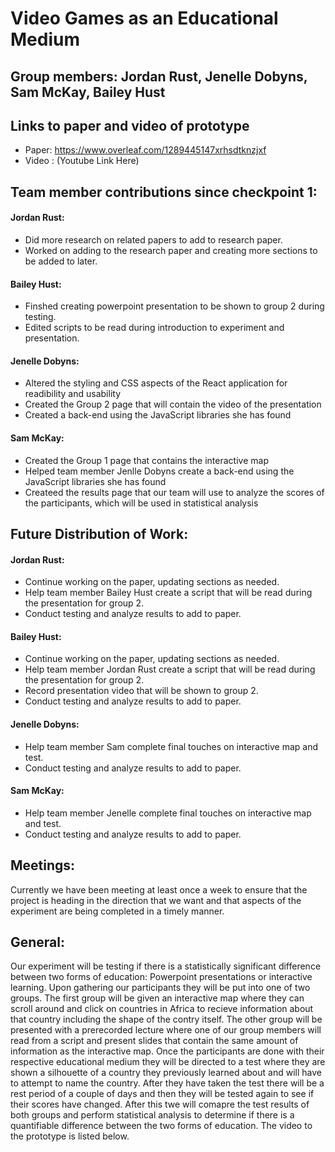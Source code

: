 # Video Games as an Educational Medium

## Group members: Jordan Rust, Jenelle Dobyns, Sam McKay, Bailey Hust

## Links to paper and video of prototype
- Paper: https://www.overleaf.com/1289445147xrhsdtknzjxf
- Video : (Youtube Link Here)

## Team member contributions since checkpoint 1:
#### Jordan Rust: 
- Did more research on related papers to add to research paper.
- Worked on adding to the research paper and creating more sections to be added to later.
    
#### Bailey Hust:
- Finshed creating powerpoint presentation to be shown to group 2 during testing.
- Edited scripts to be read during introduction to experiment and presentation.
   
#### Jenelle Dobyns:
- Altered the styling and CSS aspects of the React application for readibility and usability
- Created the Group 2 page that will contain the video of the presentation
- Created a back-end using the JavaScript libraries she has found
    
#### Sam McKay:
- Created the Group 1 page that contains the interactive map
- Helped team member Jenlle Dobyns create a back-end using the JavaScript libraries she has found
- Createed the results page that our team will use to analyze the scores of the participants, which will be used in statistical analysis

## Future Distribution of Work:
#### Jordan Rust:
- Continue working on the paper, updating sections as needed.
- Help team member Bailey Hust create a script that will be read during the presentation for group 2.
- Conduct testing and analyze results to add to paper.

#### Bailey Hust:
- Continue working on the paper, updating sections as needed.
- Help team member Jordan Rust create a script that will be read during the presentation for group 2.
- Record presentation video that will be shown to group 2.
- Conduct testing and analyze results to add to paper.

#### Jenelle Dobyns:
- Help team member Sam complete final touches on interactive map and test.
- Conduct testing and analyze results to add to paper.

#### Sam McKay:
- Help team member Jenelle complete final touches on interactive map and test.
- Conduct testing and analyze results to add to paper.

## Meetings:
   Currently we have been meeting at least once a week to ensure that the project is heading in the direction that we want and that aspects of the experiment are being completed in a timely manner.

## General:
   Our experiment will be testing if there is a statistically significant difference between two forms of education: Powerpoint presentations or interactive learning. Upon gathering our participants they will be put into one of two groups. The first group will be given an interactive map where they can scroll around and click on countries in Africa to recieve information about that country including the shape of the contry itself. The other group will be presented with a prerecorded lecture where one of our group members will read from a script and present slides that contain the same amount of information as the interactive map. Once the participants are done with their respective educational medium they will be directed to a test where they are shown a silhouette of a country they previously learned about and will have to attempt to name the country. After they have taken the test there will be a rest period of a couple of days and then they will be tested again to see if their scores have changed. After this twe will comapre the test results of both groups and perform statistical analysis to determine if there is a quantifiable difference between the two forms of education. The video to the prototype is listed below.
